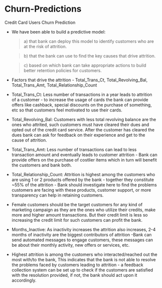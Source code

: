 # Churn-Predictions
Credit Card Users Churn Prediction


* We have been able to build a predictive model:

  >a) that bank can deploy this model to identify customers who are at the risk of attrition.
  
  >b) that the bank can use to find the key causes that drive attrition. 
  
  >c) based on which bank can take appropriate actions to build better retention policies for customers.
  

* Factors that drive the attrition - Total_Trans_Ct, Total_Revolving_Bal, Total_Trans_Amt, Total_Relationship_Count
* Total_Trans_Ct: Less number of transactions in a year leads to attrition of a customer - to increase the usage of cards the bank can provide offers like cashback, special discounts on the purchase of something, etc so that customers feel motivated to use their cards.

* Total_Revolving_Bal: Customers with less total revolving balance are the ones who attrited, such customers must have cleared their dues and opted out of the credit card service. After the customer has cleared the dues bank can ask for feedback on their experience and get to the cause of attrition.

* Total_Trans_Amt: Less number of transactions can lead to less transaction amount and eventually leads to customer attrition - Bank can provide offers on the purchase of costlier items which in turn will benefit the customers and bank both.

* Total_Relationship_Count: Attrition is highest among the customers who are using 1 or 2 products offered by the bank - together they constitute ~55% of the attrition - Bank should investigate here to find the problems customers are facing with these products, customer support, or more transparency can help in retaining customers.

* Female customers should be the target customers for any kind of marketing campaign as they are the ones who utilize their credits, make more and higher amount transactions. But their credit limit is less so increasing the credit limit for such customers can profit the bank.

* Months_Inactive: As inactivity increases the attrition also increases, 2-4 months of inactivity are the biggest contributors of attrition -Bank can send automated messages to engage customers, these messages can be about their monthly activity, new offers or services, etc.

* Highest attrition is among the customers who interacted/reached out the most with/to the bank, This indicates that the bank is not able to resolve the problems faced by customers leading to attrition - a feedback collection system can be set up to check if the customers are satisfied with the resolution provided, if not, the bank should act upon it accordingly.

